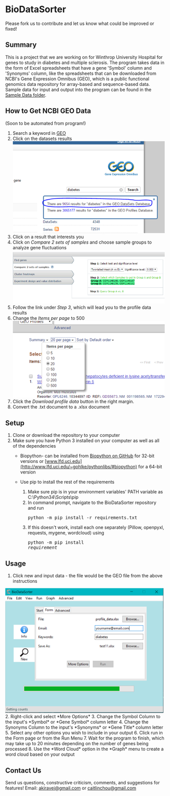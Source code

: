 # BioDataSorter

Please fork us to contribute and let us know what could be improved or fixed!

## Summary

This is a project that we are working on for Winthrop University Hospital for genes to study in diabetes and multiple
sclerosis. The program takes data in the form of Excel spreadsheets that have a gene 'Symbol' column and 'Synonyms'
column, like the spreadsheets that can be downloaded from NCBI's Gene Expression Omnibus (GEO), which is a public
functional genomics data repository for array-based and sequence-based data. Sample data for input and output into the
program can be found in the [Sample Data folder](https://github.com/BioDataSorter/BioDataSorter/tree/master/Sample%20Data).

## How to Get NCBI GEO Data
(Soon to be automated from program!)  
1. Search a keyword in [GEO](http://www.ncbi.nlm.nih.gov/geo)  
2. Click on the datasets results  
![Alt](./images/readme/howtousegeo.PNG)  
3. Click on a result that interests you  
4. Click on *Compare 2 sets of samples* and choose sample groups to analyze gene fluctuations  
![Alt](./images/readme/data_analysis_tools.PNG)  
5. Follow the link under *Step 3*, which will lead you to the profile data results  
6. Change the *Items per page* to 500  
![Alt](./images/readme/items_per_page.PNG)  
7. Click the *Download profile data* button in the right margin.  
8. Convert the .txt document to a .xlsx document  

## Setup
1. Clone or download the repository to your computer  
2. Make sure you have Python 3 installed on your computer as well as all of the dependencies  
    * Biopython- can be installed from [Biopython on GitHub](https://github.com/biopython/DIST) for
    32-bit versions or [www.lfd.uci.edu](http://www.lfd.uci.edu/~gohlke/pythonlibs/#biopython) for a 64-bit version  

    * Use pip to install the rest of the requirements  
        1. Make sure pip is in your environment variables' PATH variable as C:\Python34\Scripts\pip  
        2. In command prompt, navigate to the BioDataSorter repository and run <pre>python -m pip install -r requirements.txt</pre>
        3. If this doesn't work, install each one separately (Pillow, openpyxl, requests, mygene, wordcloud) using <pre>python -m pip install _requirement_</pre>

## Usage
1. Click new and input data - the file would be the GEO file from the above instructions  
<img src="./images/readme/window.png"  width="500px" />  
2. Right-click and select *More Options*  
3. Change the Symbol Column to the input's *Symbol* or *Gene Symbol* column letter  
4. Change the Synonyms Column to the input's *Synonyms* or *Gene Title* column letter  
5. Select any other options you wish to include in your output  
6. Click run in the Form page or from the Run Menu  
7. Wait for the program to finish, which may take up to 20 minutes depending on the number of genes being processed  
8. Use the *Word Cloud* option in the *Graph* menu to create a word cloud based on your output

## Contact Us
Send us questions, constructive criticism, comments, and suggestions for features!
Email: akiravei@gmail.com or caitlinchou@gmail.com
